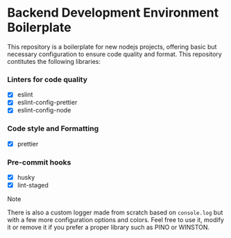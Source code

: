 # Backend Development Environment Boilerplate

This repository is a boilerplate for new nodejs projects, offering basic but necessary configuration to ensure code quality and format. This repository contitutes the following libraries:

### Linters for code quality

- [X] eslint
- [X] eslint-config-prettier
- [X] eslint-config-node

### Code style and Formatting
- [X] prettier

### Pre-commit hooks
- [X] husky
- [X] lint-staged

> [!NOTE]
> There is also a custom logger made from scratch based on `console.log` but with a few more configuration options and colors. Feel free to use it, modify it or remove it if you prefer a proper library such as PINO or WINSTON.

